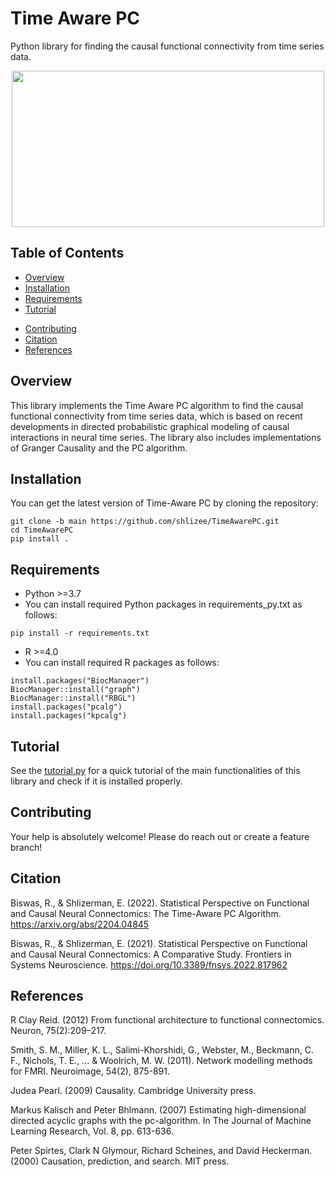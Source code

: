 # Time Aware PC
Python library for finding the causal functional connectivity from time series data.

<p align="center">
<img src="/imgs/Schematic.png" align="middle" width="500" height="250"/>
</p>

## Table of Contents

- [Overview](#overview)
- [Installation](#installation)
- [Requirements](#requirements)
- [Tutorial](#tutorial)
<!-- - [Documentation](#documentation) -->
- [Contributing](#contributing)
- [Citation](#citation)
- [References](#references)

## Overview

This library implements the Time Aware PC algorithm to find the causal functional connectivity from time series data, which is based on recent developments in directed probabilistic graphical modeling of causal interactions in neural time series. The library also includes implementations of Granger Causality and the PC algorithm.

## Installation

You can get the latest version of Time-Aware PC by cloning the repository:

```
git clone -b main https://github.com/shlizee/TimeAwarePC.git
cd TimeAwarePC
pip install .
```

## Requirements
- Python >=3.7
- You can install required Python packages in requirements_py.txt as follows:
```
pip install -r requirements.txt
```
- R >=4.0
- You can install required R packages as follows:
```
install.packages("BiocManager")
BiocManager::install("graph")
BiocManager::install("RBGL")
install.packages("pcalg")
install.packages("kpcalg")
```



## Tutorial

See the [tutorial.py](https://github.com/shlizee/TimeAwarePC/blob/main/timeawarepc/tutorial.py) for a quick tutorial of the main functionalities of this library and check if it is installed properly. 
<!-- 
## Documentation

[Documentation is available at readthedocs.org](https://timeaware-pc.readthedocs.io/en/latest/) -->

## Contributing

Your help is absolutely welcome! Please do reach out or create a feature branch!

## Citation

Biswas, R., & Shlizerman, E. (2022). Statistical Perspective on Functional and Causal Neural Connectomics: The Time-Aware PC Algorithm. https://arxiv.org/abs/2204.04845

Biswas, R., & Shlizerman, E. (2021). Statistical Perspective on Functional and Causal Neural Connectomics: A Comparative Study. Frontiers in Systems Neuroscience. https://doi.org/10.3389/fnsys.2022.817962


## References

R Clay Reid. (2012) From functional architecture to functional connectomics. Neuron, 75(2):209–217.

Smith, S. M., Miller, K. L., Salimi-Khorshidi, G., Webster, M., Beckmann, C. F., Nichols, T. E., ... & Woolrich, M. W. (2011). Network modelling methods for FMRI. Neuroimage, 54(2), 875-891.

Judea Pearl. (2009) Causality. Cambridge University press.

Markus Kalisch and Peter Bhlmann. (2007) Estimating high-dimensional directed acyclic graphs with the pc-algorithm. In The Journal of Machine Learning Research, Vol. 8, pp. 613-636.

Peter Spirtes, Clark N Glymour, Richard Scheines, and David Heckerman. (2000) Causation, prediction, and search. MIT press.



